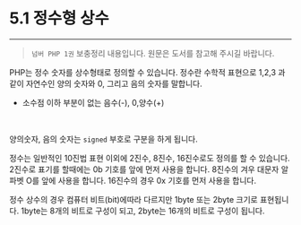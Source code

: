 # 5.1 정수형 상수
---
> `넘버 PHP 1권` 보충정리 내용입니다. 원문은 도서를 참고해 주시길 바랍니다.

PHP는 정수 숫자를 상수형태로 정의할 수 있습니다. 정수란 수학적 표현으로 1,2,3 과 같이 자연수인 양의 숫자와 0, 그리고 음의 숫자를 말합니다.
<br>

* 소수점 이하 부분이 없는 음수(-), 0,양수(+)
<br>

양의숫자, 음의 숫자는 `signed` 부호로 구분을 하게 됩니다. 
<br>

정수는 일반적인 10진법 표현 이외에 2진수, 8진수, 16진수로도 정의를 할 수 있습니다. 2진수로 표기를 할때에는 0b 기호를 앞에 먼저 사용을 합니다. 8진수의 겨우 대문자 알파벳 O를 앞에 사용을 합니다. 16진수의 경우 0x 기호를 먼저 사용을 합니다.
<br>

정수 상수의 경우 컴퓨터 비트(bit)에따라 다르지만 1byte 또는 2byte 크기로 표현됩니다. 1byte는 8개의 비트로 구성이 되고, 2byte는 16개의 비트로 구성이 됩니다.

<br><br>